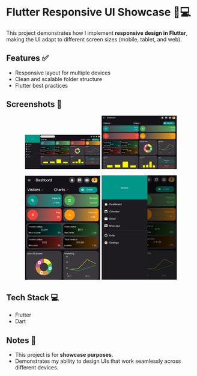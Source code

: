 # Flutter Responsive UI Showcase 📱💻

This project demonstrates how I implement **responsive design in Flutter**, making the UI adapt to different screen sizes (mobile, tablet, and web).  

## Features ✅

- Responsive layout for multiple devices  
- Clean and scalable folder structure  
- Flutter best practices  

## Screenshots 📸

<p align="center">
  <img src="screenshots/window.png" width="200" alt="Screenshot 1" />
  <img src="screenshots/tap.png" width="200" alt="Screenshot 2" />
</p>

<p align="center">
  <img src="screenshots/mobile.png" width="200" alt="Screenshot 3" />
  <img src="screenshots/mobile_menu.png" width="200" alt="Screenshot 4" />
</p>

## Tech Stack 💻

- Flutter  
- Dart  

## Notes 📝

- This project is for **showcase purposes**.  
- Demonstrates my ability to design UIs that work seamlessly across different devices.  
